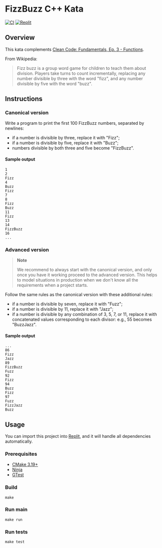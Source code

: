 # FizzBuzz C++ Kata

[![CI](https://github.com/Coding-Cuddles/fizzbuzz-cpp-kata/actions/workflows/main.yml/badge.svg)](https://github.com/Coding-Cuddles/fizzbuzz-cpp-kata/actions/workflows/main.yml)
[![Replit](https://replit.com/badge?caption=Try%20with%20Replit&variant=small)](https://replit.com/new/github/Coding-Cuddles/fizzbuzz-cpp-kata)

## Overview

This kata complements [Clean Code: Fundamentals, Ep. 3 - Functions](https://cleancoders.com/episode/clean-code-episode-3).

From Wikipedia:
> Fizz buzz is a group word game for children to teach them about division.
> Players take turns to count incrementally, replacing any number divisible
> by three with the word "fizz", and any number divisible by five with the
> word "buzz".

## Instructions

### Canonical version

Write a program to print the first 100 FizzBuzz numbers, separated by newlines:
  * if a number is divisible by three, replace it with "Fizz";
  * if a number is divisible by five, replace it with "Buzz";
  * numbers divisible by both three and five become "FizzBuzz".

#### Sample output

```
1
2
Fizz
4
Buzz
Fizz
7
8
Fizz
Buzz
11
Fizz
13
14
FizzBuzz
16
...
```

### Advanced version

> **Note**
>
> We recommend to always start with the canonical version, and only once you
> have it working proceed to the advanced version. This helps to model
> situations in production when we don't know all the requirements when a
> project starts.

Follow the same rules as the canonical version with these additional rules:
  * if a number is divisible by seven, replace it with "Fuzz";
  * if a number is divisible by 11, replace it with "Jazz";
  * if a number is divisible by any combination of 3, 5, 7, or 11, replace it with
    concatenated values corresponding to each divisor: e.g., 55 becomes "BuzzJazz".

#### Sample output

```
...
86
Fizz
Jazz
89
FizzBuzz
Fuzz
92
Fizz
94
Buzz
Fizz
97
Fuzz
FizzJazz
Buzz
```

## Usage

You can import this project into [Replit](https://replit.com), and it will
handle all dependencies automatically.

### Prerequisites

* [CMake 3.19+](https://cmake.org)
* [Ninja](https://ninja-build.org)
* [GTest](https://github.com/google/googletest)

### Build

```console
make
```

### Run main

```console
make run
```

### Run tests

```console
make test
```
